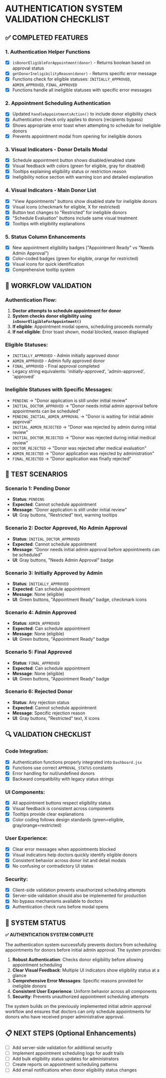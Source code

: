 # AUTHENTICATION SYSTEM VALIDATION CHECKLIST

## ✅ COMPLETED FEATURES

### 1. Authentication Helper Functions
- [x] `isDonorEligibleForAppointment(donor)` - Returns boolean based on approval status
- [x] `getDonorIneligibilityReason(donor)` - Returns specific error message
- [x] Functions check for eligible statuses: `INITIALLY_APPROVED`, `ADMIN_APPROVED`, `FINAL_APPROVED`
- [x] Functions handle all ineligible statuses with specific error messages

### 2. Appointment Scheduling Authentication
- [x] Updated `handleAppointmentsAction()` to include donor eligibility check
- [x] Authentication check only applies to donors (recipients bypass)
- [x] Shows appropriate error toast when attempting to schedule for ineligible donors
- [x] Prevents appointment modal from opening for ineligible donors

### 3. Visual Indicators - Donor Details Modal
- [x] Schedule appointment button shows disabled/enabled state
- [x] Visual feedback with colors (green for eligible, gray for disabled)
- [x] Tooltips explaining eligibility status or restriction reason
- [x] Ineligibility notice section with warning icon and detailed explanation

### 4. Visual Indicators - Main Donor List
- [x] "View Appointments" buttons show disabled state for ineligible donors
- [x] Visual icons (checkmark for eligible, X for restricted)
- [x] Button text changes to "Restricted" for ineligible donors
- [x] "Schedule Evaluation" buttons include same visual treatment
- [x] Tooltips with eligibility explanations

### 5. Status Column Enhancements
- [x] New appointment eligibility badges ("Appointment Ready" vs "Needs Admin Approval")
- [x] Color-coded badges (green for eligible, orange for restricted)
- [x] Visual icons for quick identification
- [x] Comprehensive tooltip system

## 🔄 WORKFLOW VALIDATION

### Authentication Flow:
1. **Doctor attempts to schedule appointment for donor**
2. **System checks donor eligibility using `isDonorEligibleForAppointment()`**
3. **If eligible**: Appointment modal opens, scheduling proceeds normally
4. **If not eligible**: Error toast shown, modal blocked, reason displayed

### Eligible Statuses:
- `INITIALLY_APPROVED` - Admin initially approved donor
- `ADMIN_APPROVED` - Admin fully approved donor  
- `FINAL_APPROVED` - Final approval completed
- Legacy string equivalents: 'initially-approved', 'admin-approved', 'approved'

### Ineligible Statuses with Specific Messages:
- `PENDING` → "Donor application is still under initial review"
- `INITIAL_DOCTOR_APPROVED` → "Donor needs initial admin approval before appointments can be scheduled"
- `PENDING_INITIAL_ADMIN_APPROVAL` → "Donor is waiting for initial admin approval"
- `INITIAL_ADMIN_REJECTED` → "Donor was rejected by admin during initial review"
- `INITIAL_DOCTOR_REJECTED` → "Donor was rejected during initial medical review"
- `DOCTOR_REJECTED` → "Donor was rejected after medical evaluation"
- `ADMIN_REJECTED` → "Donor application was rejected by administration"
- `FINAL_REJECTED` → "Donor application was finally rejected"

## 🎯 TEST SCENARIOS

### Scenario 1: Pending Donor
- **Status**: `PENDING`
- **Expected**: Cannot schedule appointment
- **Message**: "Donor application is still under initial review"
- **UI**: Gray buttons, "Restricted" text, warning tooltips

### Scenario 2: Doctor Approved, No Admin Approval
- **Status**: `INITIAL_DOCTOR_APPROVED`
- **Expected**: Cannot schedule appointment  
- **Message**: "Donor needs initial admin approval before appointments can be scheduled"
- **UI**: Gray buttons, "Needs Admin Approval" badge

### Scenario 3: Initially Approved by Admin
- **Status**: `INITIALLY_APPROVED`
- **Expected**: Can schedule appointment
- **Message**: None (eligible)
- **UI**: Green buttons, "Appointment Ready" badge, checkmark icons

### Scenario 4: Admin Approved
- **Status**: `ADMIN_APPROVED`
- **Expected**: Can schedule appointment
- **Message**: None (eligible)
- **UI**: Green buttons, "Appointment Ready" badge

### Scenario 5: Final Approved
- **Status**: `FINAL_APPROVED`
- **Expected**: Can schedule appointment
- **Message**: None (eligible)
- **UI**: Green buttons, "Appointment Ready" badge

### Scenario 6: Rejected Donor
- **Status**: Any rejection status
- **Expected**: Cannot schedule appointment
- **Message**: Specific rejection reason
- **UI**: Gray buttons, "Restricted" text, X icons

## 🔍 VALIDATION CHECKLIST

### Code Integration:
- [x] Authentication functions properly integrated into `Dashboard.jsx`
- [x] Functions use correct `APPROVAL_STATUS` constants
- [x] Error handling for null/undefined donors
- [x] Backward compatibility with legacy status strings

### UI Components:
- [x] All appointment buttons respect eligibility status
- [x] Visual feedback is consistent across components
- [x] Tooltips provide clear explanations
- [x] Color coding follows design standards (green=eligible, gray/orange=restricted)

### User Experience:
- [x] Clear error messages when appointments blocked
- [x] Visual indicators help doctors quickly identify eligible donors
- [x] Consistent behavior across donor list and detail modals
- [x] No confusing or contradictory UI states

### Security:
- [x] Client-side validation prevents unauthorized scheduling attempts
- [x] Server-side validation should also be implemented for production
- [x] No bypass mechanisms available to doctors
- [x] Authentication check runs before modal opens

## 🎉 SYSTEM STATUS

**✅ AUTHENTICATION SYSTEM COMPLETE**

The authentication system successfully prevents doctors from scheduling appointments for donors before initial admin approval. The system provides:

1. **Robust Authentication**: Checks donor eligibility before allowing appointment scheduling
2. **Clear Visual Feedback**: Multiple UI indicators show eligibility status at a glance  
3. **Comprehensive Error Messages**: Specific reasons provided for ineligible donors
4. **Consistent User Experience**: Uniform behavior across all components
5. **Security**: Prevents unauthorized appointment scheduling attempts

The system builds on the previously implemented initial admin approval workflow and ensures that doctors can only schedule appointments for donors who have received proper administrative approval.

## 📋 NEXT STEPS (Optional Enhancements)

- [ ] Add server-side validation for additional security
- [ ] Implement appointment scheduling logs for audit trails
- [ ] Add bulk eligibility status updates for administrators
- [ ] Create reports on appointment scheduling patterns
- [ ] Add email notifications when donor eligibility status changes
